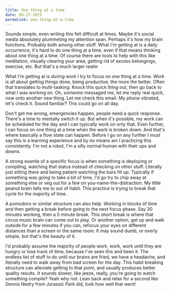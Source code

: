 ```yaml
---
title: One thing at a time
date: 09-27-2025
permalink: one-thing-at-a-time
---
```


Sounds simple, even writing this felt difficult at times. Maybe it's social media absolutely plummeting my attention span. Perhaps it's how my brain functions. Probably both among other stuff. What I'm getting at is a daily occurrence, it's hard to do one thing at a time, even if that means thinking about one thing at a time. Of course there are tools to help with this like meditation, visually clearing your area, getting rid of excess belongings, exercise, etc. But that's a much larger realm

What I'm getting at is during work I try to focus on one thing at a time. Work is all about getting things done, being productive, the more the better. Often that translates to multi-tasking: Knock this quick thing out, then go back to what I was working on. Oh, someone messaged me, let me reply real quick, now onto another new thing. Let me check this email. My phone vibrated, let's check it. Sound familiar? This could go on all day.

Don't get me wrong, emergencies happen, people need a quick response. There's a time to mentally switch it up. But when it's possible, my work can be scheduled for the day and I can typically work on only that. Even further, I can focus on one thing at a time when the work is broken down. And that's where basically a flow state can happen. Before I go on any further I must say this is a learning experience and by no means am I practicing this consistently. I'm not a robot, I'm a silly normal human with their ups and downs.

A strong examle of a specific focus is when something is deploying or compiling, watching that status instead of checking on other stuff. Literally just sitting there and being patient watching the bars fill up. Typically if something was going to take a bit of time, I'd go try to chip away at something else or veg out for a few on you-name-the-distraction. My little peanut brain tells me to out of habit. This practice is trying to break that cycle for the majority of time.

A pomodoro or similar structure can also help. Working in blocks of time and then getting a break before going to the next focus phase. Say 30 minutes working, then a 5 minute break. This short break is where that circus music brain can come out to play. Or another option, get up and walk outside for a few minutes if you can, refocus your eyes on different distances than a screen or the same room. It may sound dumb, or overly simple, but that's the beauty of it.

I'd probably assume the majority of people work, work, work until they are hungry or lose track of time, because I've seen this and been it. The endless list of stuff to do until our brains are fried, we have a headache, and literally need to walk away from bad screen for the day. This habit breaking structure can alleviate getting to that point, and usually produces better quality results. It sounds slower, like jeeze, really, you're going to watch something compile? Yeah why not. Lean back and relax for a second like Dennis Nedry from Jurassic Park did, look how well that went!